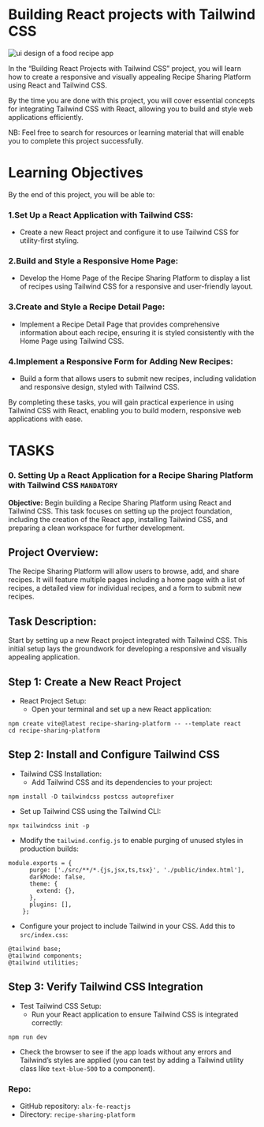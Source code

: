 # Building React projects with Tailwind CSS

![ui design of a food recipe app](/src/assets/food-recipe-app.jpg)

In the “Building React Projects with Tailwind CSS” project, you will learn how to create a responsive and visually appealing Recipe Sharing Platform using React and Tailwind CSS.

By the time you are done with this project, you will cover essential concepts for integrating Tailwind CSS with React, allowing you to build and style web applications efficiently.

NB: Feel free to search for resources or learning material that will enable you to complete this project successfully.

# Learning Objectives

By the end of this project, you will be able to:

### 1.Set Up a React Application with Tailwind CSS:

- Create a new React project and configure it to use Tailwind CSS for utility-first styling.

### 2.Build and Style a Responsive Home Page:

- Develop the Home Page of the Recipe Sharing Platform to display a list of recipes using Tailwind CSS for a responsive and user-friendly layout.

### 3.Create and Style a Recipe Detail Page:

- Implement a Recipe Detail Page that provides comprehensive information about each recipe, ensuring it is styled consistently with the Home Page using Tailwind CSS.

### 4.Implement a Responsive Form for Adding New Recipes:

- Build a form that allows users to submit new recipes, including validation and responsive design, styled with Tailwind CSS.

By completing these tasks, you will gain practical experience in using Tailwind CSS with React, enabling you to build modern, responsive web applications with ease.

# TASKS

### 0. Setting Up a React Application for a Recipe Sharing Platform with Tailwind CSS `MANDATORY`

**Objective:** Begin building a Recipe Sharing Platform using React and Tailwind CSS. This task focuses on setting up the project foundation, including the creation of the React app, installing Tailwind CSS, and preparing a clean workspace for further development.

## Project Overview:

The Recipe Sharing Platform will allow users to browse, add, and share recipes. It will feature multiple pages including a home page with a list of recipes, a detailed view for individual recipes, and a form to submit new recipes.

## Task Description:

Start by setting up a new React project integrated with Tailwind CSS. This initial setup lays the groundwork for developing a responsive and visually appealing application.

## Step 1: Create a New React Project

- React Project Setup:
  - Open your terminal and set up a new React application:

```
npm create vite@latest recipe-sharing-platform -- --template react
cd recipe-sharing-platform
```

## Step 2: Install and Configure Tailwind CSS

- Tailwind CSS Installation:
  - Add Tailwind CSS and its dependencies to your project:

```
npm install -D tailwindcss postcss autoprefixer
```

- Set up Tailwind CSS using the Tailwind CLI:

```
npx tailwindcss init -p
```

- Modify the `tailwind.config.js` to enable purging of unused styles in production builds:

```
module.exports = {
      purge: ['./src/**/*.{js,jsx,ts,tsx}', './public/index.html'],
      darkMode: false,
      theme: {
        extend: {},
      },
      plugins: [],
    };
```

- Configure your project to include Tailwind in your CSS. Add this to `src/index.css`:

```
@tailwind base;
@tailwind components;
@tailwind utilities;
```

## Step 3: Verify Tailwind CSS Integration

- Test Tailwind CSS Setup:
  - Run your React application to ensure Tailwind CSS is integrated correctly:

```
npm run dev
```

- Check the browser to see if the app loads without any errors and Tailwind’s styles are applied (you can test by adding a Tailwind utility class like `text-blue-500` to a component).

### Repo:

- GitHub repository: `alx-fe-reactjs`
- Directory: `recipe-sharing-platform`
